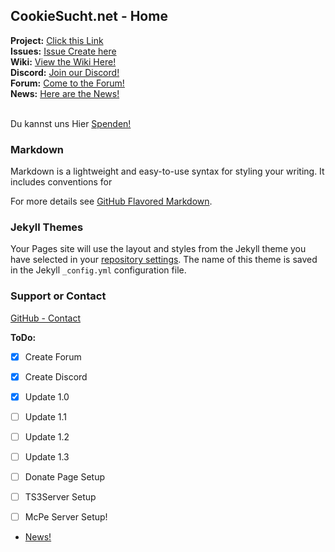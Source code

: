 ## CookieSucht.net - Home

**Project:** [Click this Link](https://github.com/CookieSucht/web/ "CookieSucht - GitHub - Project")<br>
**Issues:** [Issue Create here](https://github.com/CookieSucht/web/issues "CookieSucht - Issues")<br>
**Wiki:** [View the Wiki Here!](https://github.com/CookieSucht/web/wiki "CookieSucht - Wiki")<br>
**Discord:** [Join our Discord!](https://invite.gg/cookiesucht "CookieSucht - Discord")<br>
**Forum:** [Come to the Forum!](https://cookiesucht.nhforums.net/ "CookieSucht - Forum")<br>
**News:** [Here are the News!](https://cookiesucht.nhforums.net/gh-news "CookieSucht - GitHubNews")<br><br>

Du kannst uns Hier [Spenden!](http://donate.CookieSucht.net "CookieSucht - Donate!")

### Markdown

Markdown is a lightweight and easy-to-use syntax for styling your writing. It includes conventions for

For more details see [GitHub Flavored Markdown](https://guides.github.com/features/mastering-markdown/).

### Jekyll Themes

Your Pages site will use the layout and styles from the Jekyll theme you have selected in your [repository settings](https://zjustmarcel02.github.io/targetgames/). The name of this theme is saved in the Jekyll `_config.yml` configuration file.

### Support or Contact

[GitHub - Contact](https://github.com/contact "GitHub - Contact")


**ToDo:**

- [x] Create Forum

- [x] Create Discord

- [x] Update 1.0

- [ ] Update 1.1

- [ ] Update 1.2

- [ ] Update 1.3

- [ ] Donate Page Setup

- [ ] TS3Server Setup
- [ ] McPe Server Setup!


- [News!](https://cookiesucht.github.io/web/news/ "CookieSucht - News!")
